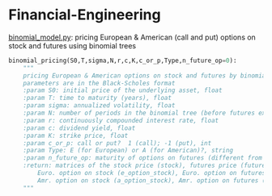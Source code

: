 # Financial-Engineering


[binomial_model.py](https://github.com/penglm3/Financial-Engineering/blob/main/binomial_model.py): pricing European & American (call and put) options on stock and futures using binomial trees
```python
binomial_pricing(S0,T,sigma,N,r,c,K,c_or_p,Type,n_future_op=0):
    """
    pricing European & American options on stock and futures by binomial models
    parameters are in the Black-Scholes format
    :param S0: initial price of the underlying asset, float
    :param T: time to maturity (years), float
    :param sigma: annualized volatility, float
    :param N: number of periods in the binomial tree (before futures expires), float
    :param r: continuously compounded interest rate, float
    :param c: dividend yield, float
    :param K: strike price, float
    :param c_or_p: call or put?  1 (call); -1 (put), int
    :param Type: E (for European) or A (for American)?, string
    :param n_future_op: maturity of options on futures (different from N), int, default = N
    :return: matrices of the stock price (stock), futures price (futures),
        Euro. option on stock (e_option_stock), Euro. option on futures (e_option_futures),
        Amr. option on stock (a_option_stock), Amr. option on futures (a_option_futures)
    """
```

